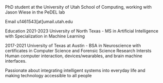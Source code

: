 PhD student at the University of Utah School of Computing, working with Jason Wiese in the PeDEL lab

Email
u1461543[at]umail.utah.edu

Education
2021-2023 University of North Texas - MS in Artificial Intelligence with Specialization in Machine Learning

2017-2021 University of Texas at Austin - BSA in Neuroscience with certificates in Computer Science and Forensic Science
Research Intersts
Human computer interaction, devices/wearables, and brain machine interfaces. 

Passionate about integrating intelligent systems into everyday life and making technology accessible to all people 
